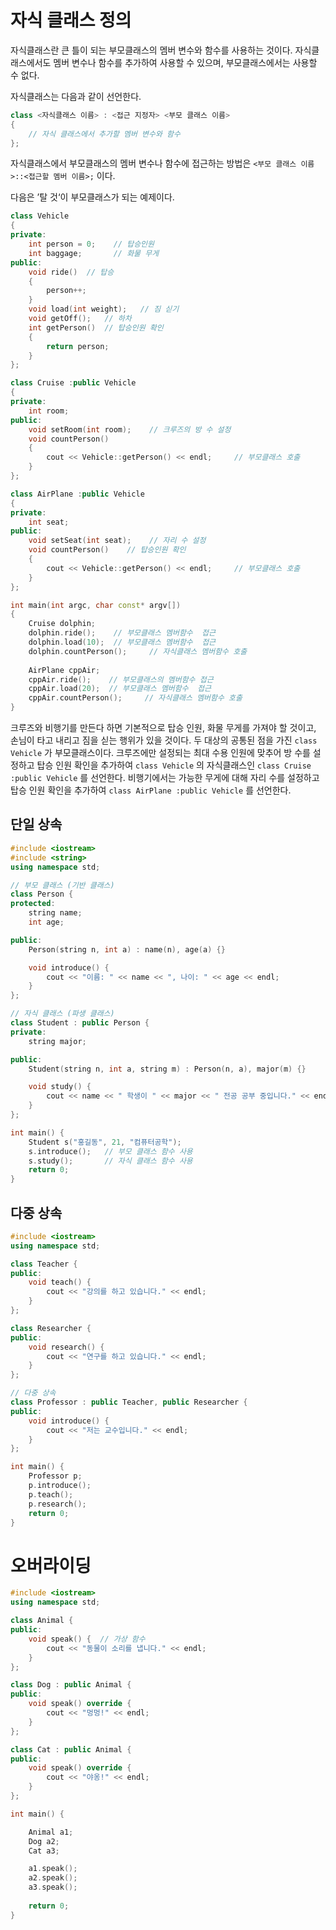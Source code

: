# 자식 클래스 정의 
자식클래스란 큰 틀이 되는 부모클래스의 멤버 변수와 함수를 사용하는 것이다. 자식클래스에서도 멤버 변수나 함수를 추가하여 사용할 수 있으며, 부모클래스에서는 사용할 수 없다.

자식클래스는 다음과 같이 선언한다.
```cpp
class <자식클래스 이름> : <접근 지정자> <부모 클래스 이름> 
{
	// 자식 클래스에서 추가할 멤버 변수와 함수
};
```

자식클래스에서 부모클래스의 멤버 변수나 함수에 접근하는 방법은 ```<부모 클래스 이름>::<접근할 멤버 이름>;``` 이다.

다음은 ’탈 것‘이 부모클래스가 되는 예제이다.

```cpp
class Vehicle
{
private:
	int person = 0;    // 탑승인원
	int baggage;       // 화물 무게
public:
	void ride()  // 탑승
	{
		person++;
	}
	void load(int weight);   // 짐 싣기
	void getOff();   // 하차
	int getPerson()  // 탑승인원 확인
	{
		return person;
	}
};

class Cruise :public Vehicle
{
private:
	int room;    
public:
	void setRoom(int room);    // 크루즈의 방 수 설정
	void countPerson()
	{
		cout << Vehicle::getPerson() << endl;     // 부모클래스 호출
	}
};

class AirPlane :public Vehicle
{
private:
	int seat;    
public:
	void setSeat(int seat);    // 자리 수 설정
	void countPerson()    // 탑승인원 확인
	{
		cout << Vehicle::getPerson() << endl;     // 부모클래스 호출
	}
};

int main(int argc, char const* argv[])
{
	Cruise dolphin;
	dolphin.ride();    // 부모클래스 멤버함수  접근
	dolphin.load(10);  // 부모클래스 멤버함수  접근
	dolphin.countPerson();     // 자식클래스 멤버함수 호출
  
	AirPlane cppAir;
	cppAir.ride();    // 부모클래스의 멤버함수 접근
	cppAir.load(20);  // 부모클래스 멤버함수  접근 
	cppAir.countPerson();     // 자식클래스 멤버함수 호출
}
```

크루즈와 비행기를 만든다 하면 기본적으로 탑승 인원, 화물 무게를 가져야 할 것이고, 손님이 타고 내리고 짐을 싣는 행위가 있을 것이다. 두 대상의 공통된 점을 가진 ```class Vehicle``` 가 부모클래스이다. 크루즈에만 설정되는 최대 수용 인원에 맞추어 방 수를 설정하고 탑승 인원 확인을 추가하여 ```class Vehicle``` 의 자식클래스인 ```class Cruise :public Vehicle``` 를 선언한다. 비행기에서는 가능한 무게에 대해 자리 수를 설정하고 탑승 인원 확인을 추가하여 ```class AirPlane :public Vehicle``` 를 선언한다. 


## 단일 상속

```c++
#include <iostream>
#include <string>
using namespace std;

// 부모 클래스 (기반 클래스)
class Person {
protected:
    string name;
    int age;

public:
    Person(string n, int a) : name(n), age(a) {}

    void introduce() {
        cout << "이름: " << name << ", 나이: " << age << endl;
    }
};

// 자식 클래스 (파생 클래스)
class Student : public Person {
private:
    string major;

public:
    Student(string n, int a, string m) : Person(n, a), major(m) {}

    void study() {
        cout << name << " 학생이 " << major << " 전공 공부 중입니다." << endl;
    }
};

int main() {
    Student s("홍길동", 21, "컴퓨터공학");
    s.introduce();   // 부모 클래스 함수 사용
    s.study();       // 자식 클래스 함수 사용
    return 0;
}
```

## 다중 상속

```c++
#include <iostream>
using namespace std;

class Teacher {
public:
    void teach() {
        cout << "강의를 하고 있습니다." << endl;
    }
};

class Researcher {
public:
    void research() {
        cout << "연구를 하고 있습니다." << endl;
    }
};

// 다중 상속
class Professor : public Teacher, public Researcher {
public:
    void introduce() {
        cout << "저는 교수입니다." << endl;
    }
};

int main() {
    Professor p;
    p.introduce();
    p.teach();
    p.research();
    return 0;
}
```

# 오버라이딩
```c++
#include <iostream>
using namespace std;

class Animal {
public:
    void speak() {  // 가상 함수
        cout << "동물이 소리를 냅니다." << endl;
    }
};

class Dog : public Animal {
public:
    void speak() override {
        cout << "멍멍!" << endl;
    }
};

class Cat : public Animal {
public:
    void speak() override {
        cout << "야옹!" << endl;
    }
};

int main() {

    Animal a1;
    Dog a2; 
    Cat a3;

    a1.speak();  
    a2.speak();
	a3.speak();
	
    return 0;
}
```

